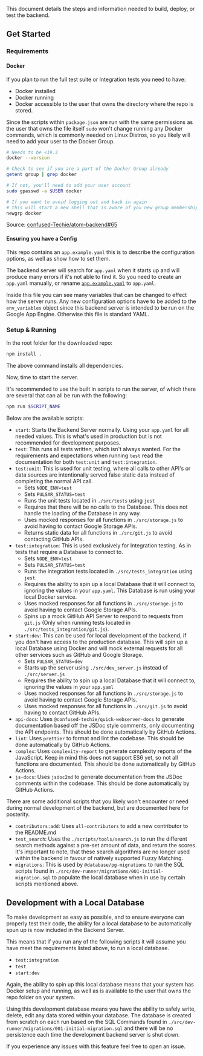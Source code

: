 
This document details the steps and information needed to build, deploy, or test the backend.

## Get Started

### Requirements

#### Docker

If you plan to run the full test suite or Integration tests you need to have:

* Docker installed
* Docker running
* Docker accessible to the user that owns the directory where the repo is stored.


Since the scripts within `package.json` are run with the same permissions as the user that owns the file itself `sudo` won't change running any Docker commands, which is commonly needed on Linux Distros, so you likely will need to add your user to the Docker Group.

```bash
# Needs to be <19.3
docker --version

# Check to see if you are a part of the Docker Group already
getent group | grep docker

# If not, you'll need to add your user account
sudo gpasswd -a $USER docker

# If you want to avoid logging out and back in again
# this will start a new shell that is aware of you new group membership
newgrp docker
```

Source: [confused-Techie/atom-backend#65](https://github.com/confused-Techie/atom-backend/issues/65)

#### Ensuring you have a Config

This repo contains an `app.example.yaml` this is to describe the configuration options, as well as show how to set them.

The backend server will search for `app.yaml` when it starts up and will produce many errors if it's not able to find it. So you need to create an `app.yaml` manually, or rename [`app.example.yaml`](../app.example.yaml) to `app.yaml`.

Inside this file you can see many variables that can be changed to effect how the server runs. Any new configuration options have to be added to the `env_variables` object since this backend server is intended to be run on the Google App Engine. Otherwise this file is standard YAML.

### Setup & Running

In the root folder for the downloaded repo:

```bash
npm install .
```

The above command installs all dependencies.

Now, time to start the server.

It's recommended to use the built in scripts to run the server, of which there are several that can all be run with the following:

```bash
npm run $SCRIPT_NAME
```

Below are the available scripts:

* `start`: Starts the Backend Server normally. Using your `app.yaml` for all needed values. This is what's used in production but is not recommended for development purposes.
* `test`: This runs all tests written, which isn't always wanted. For the requirements and expectations when running `test` read the documentation for both `test:unit` and `test:integration`.
* `test:unit`: This is used for unit testing, where all calls to other API's or data sources are intentionally served false static data instead of completing the normal API call.
  - Sets `NODE_ENV=test`
  - Sets `PULSAR_STATUS=test`
  - Runs the unit tests located in `./src/tests` using `jest`
  - Requires that there will be no calls to the Database. This does not handle the loading of the Database in any way.
  - Uses mocked responses for all functions in `./src/storage.js` to avoid having to contact Google Storage APIs.
  - Returns static data for all functions in `./src/git.js` to avoid contacting GitHub APIs.
* `test:integration`: This is used exclusively for Integration testing. As in tests that require a Database to connect to.
  - Sets `NODE_ENV=test`
  - Sets `PULSAR_STATUS=test`
  - Runs the integration tests located in `./src/tests_integration` using `jest`.
  - Requires the ability to spin up a local Database that it will connect to, ignoring the values in your `app.yaml`. This Database is run using your local Docker service.
  - Uses mocked responses for all functions in `./src/storage.js` to avoid having to contact Google Storage APIs.
  - Spins up a mock GitHub API Server to respond to requests from `git.js` (Only when running tests located in `./src/tests_integration/git.js`).
* `start:dev`: This can be used for local development of the backend, if you don't have access to the production database. This will spin up a local Database using Docker and will mock external requests for all other services such as GitHub and Google Storage.
  - Sets `PULSAR_STATUS=dev`
  - Starts up the server using `./src/dev_server.js` instead of `./src/server.js`
  - Requires the ability to spin up a local Database that it will connect to, ignoring the values in your `app.yaml`
  - Uses mocked responses for all functions in `./src/storage.js` to avoid having to contact Google Storage APIs.
  - Uses mocked responses for all functions in `./src/git.js` to avoid having to contact GitHub APIs.
* `api-docs`: Uses `@confused-techie/quick-webserver-docs` to generate documentation based off the JSDoc style comments, only documenting the API endpoints. This should be done automatically by GitHub Actions.
* `lint`: Uses `prettier` to format and lint the codebase. This should be done automatically by GitHub Actions.
* `complex`: Uses `complexity-report` to generate complexity reports of the JavaScript. Keep in mind this does not support ES6 yet, so not all functions are documented. This should be done automatically by GitHub Actions.
* `js-docs`: Uses `jsdoc2md` to generate documentation from the JSDoc comments within the codebase. This should be done automatically by GitHub Actions.

There are some additional scripts that you likely won't encounter or need during normal development of the backend, but are documented here for posterity.

* `contributors:add`: Uses `all-contributors` to add a new contributor to the README.md
* `test_search`: Uses the `./scripts/tools/search.js` to run the different search methods against a pre-set amount of data, and return the scores. It's important to note, that these search algorithms are no longer used within the backend in favour of natively supported Fuzzy Matching.
* `migrations`: This is used by `@database/pg-migrations` to run the SQL scripts found in `./src/dev-runner/migrations/001-initial-migration.sql` to populate the local database when in use by certain scripts mentioned above.

## Development with a Local Database

To make development as easy as possible, and to ensure everyone can properly test their code, the ability for a local database to be automatically spun up is now included in the Backend Server.

This means that if you run any of the following scripts it will assume you have meet the requirements listed above, to run a local database.

* `test:integration`
* `test`
* `start:dev`

Again, the ability to spin up this local database means that your system has Docker setup and running, as well as is available to the user that owns the repo folder on your system.

Using this development database means you have the ability to safely write, delete, edit any data stored within your database. The database is created from scratch on each run based on the SQL Commands found in `./src/dev-runner/migrations/001-initial-migration.sql` and there will be no persistence each time the development backend server is shut down.

If you experience any issues with this feature feel free to open an issue.
